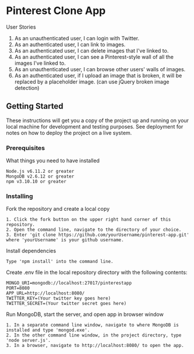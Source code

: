 # Pinterest Clone App

User Stories

1. As an unauthenticated user, I can login with Twitter.
2. As an authenticated user, I can link to images.
3. As an authenticated user, I can delete images that I've linked to.
4. As an authenticated user, I can see a Pinterest-style wall of all the images I've linked to.
5. As an unauthenticated user, I can browse other users' walls of images.
6. As an authenticated user, if I upload an image that is broken, it will be replaced by a placeholder image. (can use jQuery broken image detection)

## Getting Started

These instructions will get you a copy of the project up and running on your local machine for development and testing purposes. See deployment for notes on how to deploy the project on a live system.

### Prerequisites

What things you need to have installed

```
Node.js v6.11.2 or greater
MongoDB v2.6.12 or greater
npm v3.10.10 or greater
```

### Installing

Fork the repository and create a local copy

```
1. Click the fork button on the upper right hand corner of this repository.
2. Open the command line, navigate to the directory of your choice.
3. Enter 'git clone https://github.com/yourUsername/pinterest-app.git' where 'yourUsername' is your github username.
```

Install dependencies

```
Type 'npm install' into the command line.
```

Create .env file in the local repository directory with the following contents:

```
MONGO_URI=mongodb://localhost:27017/pinterestapp
PORT=8080
APP_URL=http://localhost:8080/
TWITTER_KEY=(Your twitter key goes here)
TWITTER_SECRET=(Your twitter secret goes here)
```

Run MongoDB, start the server, and open app in browser window

```
1. In a separate command line window, navigate to where MongoDB is installed and type 'mongod.exe'.
2. In the other command line window, in the project directory, type 'node server.js'.
3. In a browser, navigate to http://localhost:8080/ to open the app. 
```